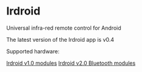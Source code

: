 Irdroid
=======

Universal infra-red remote control for Android 

The latest version of the Irdroid app is v0.4 

Supported hardware:

[Irdroid v1.0 modules](http://www.irdroid.com/purchase)
[Irdroid v2.0 Bluetooth modules](http://www.irdroid.com)

